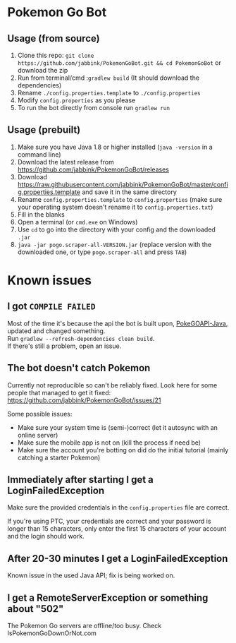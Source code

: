 # Pokemon Go Bot

## Usage (from source)

1. Clone this repo: `git clone https://github.com/jabbink/PokemonGoBot.git && cd PokemonGoBot` or download the zip
2. Run from terminal/cmd :`gradlew build` (It should download the dependencies)
3. Rename `./config.properties.template` to `./config.properties`
4. Modify `config.properties` as you please
5. To run the bot directly from console run `gradlew run`

## Usage (prebuilt)

1. Make sure you have Java 1.8 or higher installed (`java -version` in a command line)
1. Download the latest release from https://github.com/jabbink/PokemonGoBot/releases
2. Download https://raw.githubusercontent.com/jabbink/PokemonGoBot/master/config.properties.template and save it in the same directory
3. Rename `config.properties.template` to `config.properties` (make sure your operating system doesn't rename it to `config.properties.txt`)
4. Fill in the blanks
5. Open a terminal (or `cmd.exe` on Windows)
6. Use `cd` to go into the directory with your config and the downloaded `.jar`
7. `java -jar pogo.scraper-all-VERSION.jar` (replace version with the downloaded one, or type `pogo.scraper-all` and press `TAB`)

# Known issues

## I got `COMPILE FAILED`
Most of the time it's because the api the bot is built upon, [PokeGOAPI-Java](https://github.com/Grover-c13/PokeGOAPI-Java), updated and changed something.  
Run `gradlew --refresh-dependencies clean build`.  
If there's still a problem, open an issue.

## The bot doesn't catch Pokemon

Currently not reproducible so can't be reliably fixed. Look here for some people that managed to get it fixed: https://github.com/jabbink/PokemonGoBot/issues/21

Some possible issues:

 * Make sure your system time is (semi-)correct (let it autosync with an online server)
 * Make sure the mobile app is not on (kill the process if need be)
 * Make sure the account you're botting on did do the initial tutorial (mainly catching a starter Pokemon)

## Immediately after starting I get a LoginFailedException

Make sure the provided credentials in the `config.properties` file are correct.

If you're using PTC, your credentials are correct and your password is longer than 15 characters, only enter the first 15 characters of your account and the login should work.

## After 20-30 minutes I get a LoginFailedException

Known issue in the used Java API; fix is being worked on.

## I get a RemoteServerException or something about "502"

The Pokemon Go servers are offline/too busy. Check IsPokemonGoDownOrNot.com

